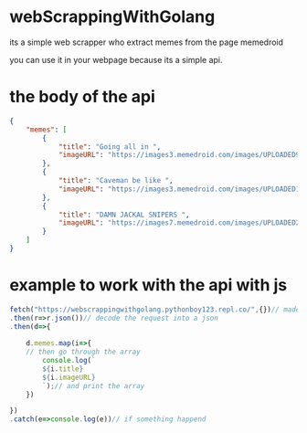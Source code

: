 # webScrappingWithGolang

its a simple web scrapper who extract memes from the page memedroid 

you can use it in your webpage because its a simple api.


# the body of the api

```json
{
	"memes": [
		{
			"title": "Going all in ",
			"imageURL": "https://images3.memedroid.com/images/UPLOADED932/60089f759e36b.jpeg"
		},
		{
			"title": "Caveman be like ",
			"imageURL": "https://images3.memedroid.com/images/UPLOADED190/6008a00f7630b.jpeg"
		},
		{
			"title": "DAMN JACKAL SNIPERS ",
			"imageURL": "https://images7.memedroid.com/images/UPLOADED289/60089fd1ade02.jpeg"
		}
	]
}
```
# example to work with the api  with js
```ts
fetch("https://webscrappingwithgolang.pythonboy123.repl.co/",{})// made the request
.then(r=>r.json())// decode the request into a json
.then(d=>{
	
	d.memes.map(i=>{
	// then go through the array
		console.log(`
		${i.title}
		${i.imageURL}
		`);// and print the array
	})

})
.catch(e=>console.log(e))// if something happend
```
